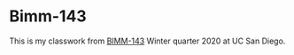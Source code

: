 # Bimm-143

This is my classwork from [BIMM-143](https://bioboot.github.io/bimm143_W20/setup/) Winter quarter 2020 at UC San Diego.

